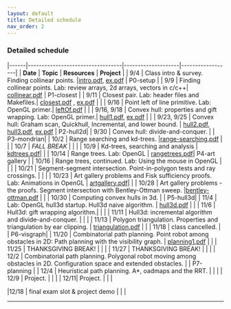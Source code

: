```yaml
---
layout: default 
title: Detailed schedule
nav_order: 2
---
```



### Detailed schedule 





|------|----------------------------------|--------------------|------------------|
|    __Date__ | __Topic__ | __Resources__ |  __Project__ | 
|  9/4    | Class intro & survey. Finding collinear points. |[intro.pdf](Lectures/slides-intro.pdf), [ex.pdf](Lectures/ex-collineartriplets.pdf)  | P0-setup | 
| 9/9 | Finding collinear points.   Lab: review arrays, 2d arrays, vectors in c/c++|  [collinear.pdf](Lectures/slides-collinear.pdf) | P1-closest | 
| 9/11 | Closest pair. Lab:  header files and Makefiles.|  [closest.pdf](Lectures/slides-closestPair.pdf) , [ex.pdf](Lectures/ex-closestpair.pdf) |  | 
| 9/16 | Point left of line primitive. Lab: OpenGL primer.| [leftOf.pdf](Lectures/slides-leftOf.pdf)  |  | 
| 9/16, 9/18 | Convex hull: properties and gift wrapping. Lab: OpenGL primer.| [hull1.pdf](Lectures/slides-convexHull1.pdf), [ex.pdf](Lectures/ex-giftwrapping.pdf)  |  | 
|  9/23, 9/25 | Convex hull: Graham scan, Quickhull, Incremental, and lower bound. | [hull2.pdf](Lectures/slides-convexHull2.pdf), [hull3.pdf](Lectures/slides-convexHull3.pdf), [ex.pdf](Lectures/ex-graham.pdf) | P2-hull2d| 
| 9/30 | Convex hull: divide-and-conquer.  | | P3-mondrian| 
| 10/2 | Range searching and kd-trees. |[range-searching.pdf](Lectures/slides-range-searching.pdf) | | 
| 10/7  | _FALL BREAK_ | | | 
| 10/9 | Kd-trees, searching and analysis | [kdtrees.pdf](Lectures/slides-kdtrees.pdf)| | 
| 10/14 | Range trees.  Lab: OpenGL | [rangetrees.pdf](Lectures/slides-rangetrees.pdf)| P4-art gallery | 
| 10/16 |  Range trees, continued. Lab: Using the mouse in OpenGL | |  | 
| 10/21 |  Segment-segment intersection. Point-in-polygon tests and ray crossings. | |  | 
| 10/23 | Art gallery problems and Fisk sufficiency proofs. Lab: Animations in OpenGL | [artgallery.pdf](Lectures/slides-artgallery.pdf)| | 
| 10/28 | Art gallery problems - the proofs. Segment intersection with Bentley-Ottman sweep.  |[bentley-ottman.pdf](Lectures/slides-bentleyottman.pdf) | | 
| 10/30 | Computing convex hulls in 3d. | | P5-hull3d| 
| 11/4 | Lab: OpenGL hull3d startup. Hull3d naive algorithm.  | [hull3d.pdf](Lectures/slides-hull3d.pdf) | | 
| 11/6 |  Hull3d: gift wrapping algorithm.| | | 
| 11/11 | Hull3d: incremental algorithm and divide-and-conquer.  | | | 
| 11/13 | Polygon triangulation. Properties and triangulation by ear clipping.  | [triangulation.pdf](Lectures/slides-triangulation.pdf) | | 
| 11/18 | class cancelled.  | | P6-visgraph| 
| 11/20 | Combinatorial path planning. Point robot among obstacles in 2D: Path planning  with the visibility graph.  | [planning1.pdf](Lectures/slides-pathplanning1.pdf) | | 
| 11/25 | THANKSGIVING BREAK! | | | 
| 11/27 | THANKSGIVING BREAK! | | | 
| 12/2 | Combinatorial path planning. Polygonal robot moving among obstacles in 2D. Configuration space and extended obstacles.    | | P7-planning | 
| 12/4 | Heuristical path planning. A*, oadmaps and the RRT.  | | | 
| 12/9 | Project. | | | 
| 12/11| Project.  | | | 

|12/18 | final exam slot & project demo | | | 



***



